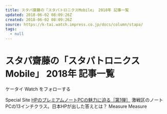 ```yaml
---
title: スタパ齋藤の「スタパトロニクスMobile」 2018年 記事一覧
updated: 2018-06-02 08:09:26Z
created: 2018-06-02 08:09:26Z
source: https://k-tai.watch.impress.co.jp/docs/column/stapa/
tags:
  - null
---
```


# スタパ齋藤の「スタパトロニクスMobile」 2018年 記事一覧

ケータイ Watch をフォローする

Special Site
[HPのプレミアムノートPCの魅力に迫る［第1弾］](https://pc.watch.impress.co.jp/topics/hp1805/)
激戦区のノートPCの13インチクラス。日本HPが出した答えとは？
Measure
Measure